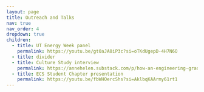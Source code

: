```yaml
---
layout: page
title: Outreach and Talks
nav: true
nav_order: 4
dropdown: true
children:  
  - title: UT Energy Week panel
    permalink: https://youtu.be/gt0aJA0iP3c?si=oTKdUgepD-4H7N6O
  - title: divider
  - title: Culture Study interview
    permalink: https://annehelen.substack.com/p/how-an-engineering-grad-student-organizes
  - title: ECS Student Chapter presentation
    permalink: https://youtu.be/fbWHOercShs?si=AklbqKAArmy61rt1
---
```

